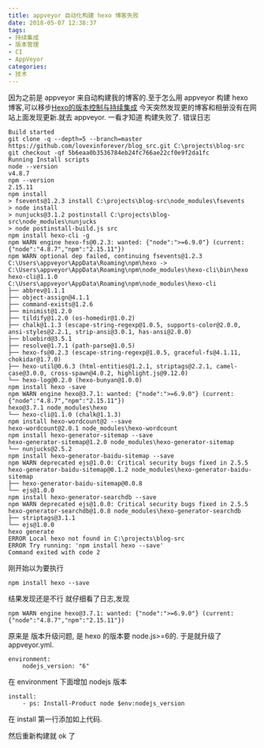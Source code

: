 ```yaml
---
title: appveyor 自动化构建 hexo 博客失败
date: 2018-05-07 12:38:37
tags:
- 持续集成
- 版本管理
- CI
- AppVeyor
categories:
- 技术
---
```

因为之前是 appveyor 来自动构建我的博客的.至于怎么用  appveyor 构建 hexo 博客,可以移步<a href="https://timding.top/2017/09/13/Hexo%E7%9A%84%E7%89%88%E6%9C%AC%E6%8E%A7%E5%88%B6%E4%B8%8E%E6%8C%81%E7%BB%AD%E9%9B%86%E6%88%90">Hexo的版本控制与持续集成</a>
    <!--more-->
今天突然发现更的博客和相册没有在网站上面发现更新.就去 appveyor. 一看才知道 构建失败了.
错误日志

```
Build started
git clone -q --depth=5 --branch=master https://github.com/lovexinforever/blog_src.git C:\projects\blog-src
git checkout -qf 5b6eaa0b3536784eb24fc766ae22cf0e9f2da1fc
Running Install scripts
node --version
v4.8.7
npm --version
2.15.11
npm install
> fsevents@1.2.3 install C:\projects\blog-src\node_modules\fsevents
> node install
> nunjucks@3.1.2 postinstall C:\projects\blog-src\node_modules\nunjucks
> node postinstall-build.js src
npm install hexo-cli -g
npm WARN engine hexo-fs@0.2.3: wanted: {"node":">=6.9.0"} (current: {"node":"4.8.7","npm":"2.15.11"})
npm WARN optional dep failed, continuing fsevents@1.2.3
C:\Users\appveyor\AppData\Roaming\npm\hexo -> C:\Users\appveyor\AppData\Roaming\npm\node_modules\hexo-cli\bin\hexo
hexo-cli@1.1.0 C:\Users\appveyor\AppData\Roaming\npm\node_modules\hexo-cli
├── abbrev@1.1.1
├── object-assign@4.1.1
├── command-exists@1.2.6
├── minimist@1.2.0
├── tildify@1.2.0 (os-homedir@1.0.2)
├── chalk@1.1.3 (escape-string-regexp@1.0.5, supports-color@2.0.0, ansi-styles@2.2.1, strip-ansi@3.0.1, has-ansi@2.0.0)
├── bluebird@3.5.1
├── resolve@1.7.1 (path-parse@1.0.5)
├── hexo-fs@0.2.3 (escape-string-regexp@1.0.5, graceful-fs@4.1.11, chokidar@1.7.0)
├── hexo-util@0.6.3 (html-entities@1.2.1, striptags@2.2.1, camel-case@3.0.0, cross-spawn@4.0.2, highlight.js@9.12.0)
└── hexo-log@0.2.0 (hexo-bunyan@1.0.0)
npm install hexo -save
npm WARN engine hexo@3.7.1: wanted: {"node":">=6.9.0"} (current: {"node":"4.8.7","npm":"2.15.11"})
hexo@3.7.1 node_modules\hexo
└── hexo-cli@1.1.0 (chalk@1.1.3)
npm install hexo-wordcount@2 --save
hexo-wordcount@2.0.1 node_modules\hexo-wordcount
npm install hexo-generator-sitemap --save
hexo-generator-sitemap@1.2.0 node_modules\hexo-generator-sitemap
└── nunjucks@2.5.2
npm install hexo-generator-baidu-sitemap --save
npm WARN deprecated ejs@1.0.0: Critical security bugs fixed in 2.5.5
hexo-generator-baidu-sitemap@0.1.2 node_modules\hexo-generator-baidu-sitemap
├── hexo-generator-baidu-sitemap@0.0.8
└── ejs@1.0.0
npm install hexo-generator-searchdb --save
npm WARN deprecated ejs@1.0.0: Critical security bugs fixed in 2.5.5
hexo-generator-searchdb@1.0.8 node_modules\hexo-generator-searchdb
├── striptags@3.1.1
└── ejs@1.0.0
hexo generate
ERROR Local hexo not found in C:\projects\blog-src
ERROR Try running: 'npm install hexo --save'
Command exited with code 2
```
刚开始以为要执行
```
npm install hexo --save
```
结果发现还是不行
就仔细看了日志,发现
```
npm WARN engine hexo@3.7.1: wanted: {"node":">=6.9.0"} (current: {"node":"4.8.7","npm":"2.15.11"})
```
原来是 版本升级问题, 是 hexo 的版本要 node.js>=6的.
于是就升级了  appveyor.yml.
```
environment:
    nodejs_version: "6"
```
在 environment 下面增加 nodejs 版本
```
install:
    - ps: Install-Product node $env:nodejs_version
```
在 install 第一行添加如上代码.

然后重新构建就 ok 了